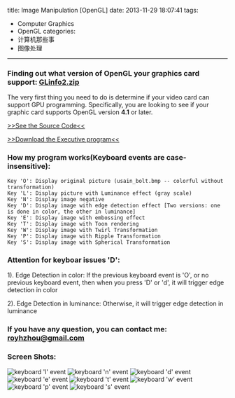 title: Image Manipulation [OpenGL]
date: 2013-11-29 18:07:41
tags:
  - Computer Graphics
  - OpenGL
categories:
  - 计算机那些事
  - 图像处理
---

### Finding out what version of OpenGL your graphics card support: [GLinfo2.zip](https://dn-myblog.qbox.me/demo/ComputerGraphics/GLinfo2.zip)
The very first thing you need to do is determine if your video card can support GPU programming. Specifically, you are looking to see if your graphic card supports OpenGL version **4.1** or later.

[>>See the Source Code<<](https://github.com/zhouhao/CS543-Computer-Graphics-Course-Project/tree/master/HW5)

[>>Download the Executive program<<](https://dn-myblog.qbox.me/demo/ComputerGraphics/Image_Manipulation.zip)
<!-- more -->
### How my program works(Keyboard events are case-insensitive):
```
Key 'O': Display original picture (usain_bolt.bmp -- colorful without transformation)
Key 'L': Display picture with Luminance effect (gray scale)
Key 'N': Display image negative
Key 'D': Display image with edge detection effect [Two versions: one is done in color, the other in luminance]
Key 'E': Display image with embossing effect
Key 'T': Display image with Toon rendering
Key 'W': Display image with Twirl Transformation
Key 'P': Display image with Ripple Transformation
Key 'S': Display image with Spherical Transformation
```
### Attention for keyboar issues 'D':
1). Edge Detection in color:       If the previous keyboard event is 'O', or no previous keyboard event, then when you press 'D' or 'd', it will trigger edge detection in color

2). Edge Detection in luminance:   Otherwise, it will trigger edge detection in luminance

### If you have any question, you can contact me: <a href="mailto:royhzhou@gmail.com">royhzhou@gmail.com</a>

### Screen Shots:
![keyboard 'l' event](https://dn-myblog.qbox.me/img/blog/OpenGL/hw5/2.PNG "Luminance effect")
![keyboard 'n' event](https://dn-myblog.qbox.me/img/blog/OpenGL/hw5/3.PNG "negative effect")
![keyboard 'd' event](https://dn-myblog.qbox.me/img/blog/OpenGL/hw5/4.PNG "edge detection effect")
![keyboard 'e' event](https://dn-myblog.qbox.me/img/blog/OpenGL/hw5/5.PNG "embossing effect")
![keyboard 't' event](https://dn-myblog.qbox.me/img/blog/OpenGL/hw5/6.PNG "Toon rendering")
![keyboard 'w' event](https://dn-myblog.qbox.me/img/blog/OpenGL/hw5/7.PNG "Twirl Transformation")
![keyboard 'p' event](https://dn-myblog.qbox.me/img/blog/OpenGL/hw5/8.PNG "Ripple Transformation")
![keyboard 's' event](https://dn-myblog.qbox.me/img/blog/OpenGL/hw5/9.PNG "Spherical Transformation")
